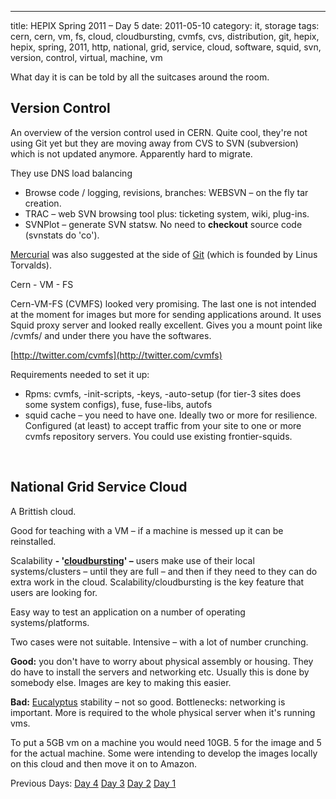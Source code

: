 ---
title: HEPIX Spring 2011 – Day 5
date: 2011-05-10
category: it, storage
tags: cern, cern, vm, fs, cloud, cloudbursting, cvmfs, cvs, distribution, git, hepix, hepix, spring, 2011, http, national, grid, service, cloud, software, squid, svn, version, control, virtual, machine, vm

What day it is can be told by all the suitcases around the room.

## Version Control

An overview of the version control used in CERN. Quite cool, they're not using Git yet but they are moving away from CVS to SVN (subversion) which is not updated anymore. Apparently hard to migrate.

They use DNS load balancing

- Browse code / logging, revisions, branches: WEBSVN – on the fly tar creation.
- TRAC – web SVN browsing tool plus: ticketing system, wiki, plug-ins.
- SVNPlot – generate SVN statsw. No need to **checkout** source code (svnstats do 'co').

[Mercurial](http://mercurial.selenic.com/ "selenic.com") was also suggested at the side of [Git](http://git-scm.com/ "git-scm.com") (which is founded by Linus Torvalds).

Cern - VM - FS

Cern-VM-FS (CVMFS) looked very promising. The last one is not intended at the moment for images but more for sending applications around. It uses Squid proxy server and looked really excellent. Gives you a mount point like /cvmfs/ and under there you have the softwares.

[http://twitter.com/cvmfs](http://twitter.com/cvmfs)

Requirements needed to set it up:

- Rpms: cvmfs, -init-scripts, -keys, -auto-setup (for tier-3 sites does some system configs), fuse, fuse-libs, autofs
- squid cache – you need to have one. Ideally two or more for resilience. Configured (at least) to accept traffic from your site to one or more cvmfs repository servers. You could use existing frontier-squids.

 

## National Grid Service Cloud

A Brittish cloud.

﻿Good for teaching with a VM – if a machine is messed up it can be reinstalled.

Scalability **\- '[cloudbursting](https://sites.google.com/site/cloudcomputingwiki/Home/cloud-computing-vocabulary "definition")' –** users make use of their local systems/clusters – until they are full – and then if they need to they can do extra work in the cloud. Scalability/cloudbursting is the key feature that users are looking for.

Easy way to test an application on a number of operating systems/platforms.

Two cases were not suitable. Intensive – with a lot of number crunching.

**Good:** you don't have to worry about physical assembly or housing. They do have to install the servers and networking etc. Usually this is done by somebody else. Images are key to making this easier.

**Bad:** [Eucalyptus](http://www.eucalyptus.com/ ".com") stability – not so good. Bottlenecks: networking is important. More is required to the whole physical server when it's running vms.

To put a 5GB vm on a machine you would need 10GB. 5 for the image and 5 for the actual machine. Some were intending to develop the images locally on this cloud and then move it on to Amazon.

Previous Days: [Day 4](https://www.guldmyr.com/hepix-spring-2011-day-4/ "day4") [Day 3](https://www.guldmyr.com/hepix-spring-2011-%e2%80%93-day-3/ "day3") [Day 2](https://www.guldmyr.com/hepix-spring-2011-%e2%80%93-day-2/ "day2") [Day 1](https://www.guldmyr.com/hepix-spring-2011-day-1/ "day1")
